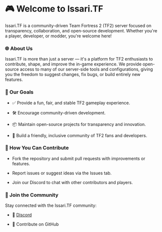 # 🎮 Welcome to Issari.TF

Issari.TF is a community-driven Team Fortress 2 (TF2) server focused on transparency, collaboration, and open-source development. Whether you're a player, developer, or modder, you're welcome here!

### 🌐 About Us

Issari.TF is more than just a server — it's a platform for TF2 enthusiasts to contribute, shape, and improve the in-game experience. We provide open-source access to many of our server-side tools and configurations, giving you the freedom to suggest changes, fix bugs, or build entirely new features.

### 🚀 Our Goals

- ✅ Provide a fun, fair, and stable TF2 gameplay experience.

- 🛠️ Encourage community-driven development.

- 📦 Maintain open-source projects for transparency and innovation.

- 💬 Build a friendly, inclusive community of TF2 fans and developers.

### 🧩 How You Can Contribute

- Fork the repository and submit pull requests with improvements or features.

- Report issues or suggest ideas via the Issues tab.

- Join our Discord to chat with other contributors and players.

### 📣 Join the Community

Stay connected with the Issari.TF community:

- 💬 [Discord](https://discord.gg/pBYAqdhMBB)

- 🧠 Contribute on GitHub
